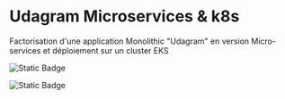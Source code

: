 # Udagram Microservices & k8s
Factorisation d'une application Monolithic "Udagram" en version Micro-services et déploiement sur un cluster EKS

![Static Badge](https://img.shields.io/badge/GitHub_Actions-2088FF?style=for-the-badge&logo=github-actions&logoColor=white)

![Static Badge](https://img.shields.io/badge/Angular-DD0031?style=for-the-badge&logo=angular&logoColor=white)
